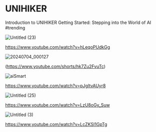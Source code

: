 # UNIHIKER
Introduction to UNIHIKER Getting Started: Stepping into the World of AI #trending

![Untitled (23)](https://github.com/YakrooThai/UNIHIKER/assets/56666070/ce8ab453-981c-44af-b0b0-78f9ba61cc76)

https://www.youtube.com/watch?v=hLeqoPUdkGg

![20240704_000127](https://github.com/YakrooThai/UNIHIKER/assets/56666070/9b75c293-7f71-40e9-add2-620600f04b80)

(https://www.youtube.com/shorts/hk7Zu2FvuTc)

![aiSmart](https://github.com/user-attachments/assets/3d20a7e1-9864-48c3-afc3-cca49c6acda8)

https://www.youtube.com/watch?v=pJgltvAUyr8

![Untitled (25)](https://github.com/user-attachments/assets/d82f34a2-7fd7-4443-813d-8e7196d2e6d4)


https://www.youtube.com/watch?v=LzU8oGy_Suw


![Untitled (3)](https://github.com/user-attachments/assets/d4d30be8-ac29-4177-b1fc-374c6313fa7f)

https://www.youtube.com/watch?v=LcZKSI1GpTg

